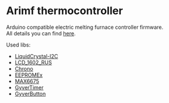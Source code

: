 # Arimf thermocontroller

Arduino compatible electric melting furnace controller firmware.  
All details you can find [here](https://www.youtube.com/watch?v=4aqmQMhZzVo).

Used libs:
  * [LiquidCrystal-I2C](https://github.com/fdebrabander/Arduino-LiquidCrystal-I2C-library)
  * [LCD_1602_RUS](https://github.com/ssilver2007/LCD_1602_RUS)
  * [Chrono](https://github.com/SofaPirate/Chrono)
  * [EEPROMEx](https://github.com/thijse/Arduino-EEPROMEx)
  * [MAX6675](https://github.com/adafruit/MAX6675-library)
  * [GyverTimer](https://github.com/AlexGyver/GyverLibs#GyverTimer)
  * [GyverButton](https://github.com/AlexGyver/GyverLibs#GyverButton)

